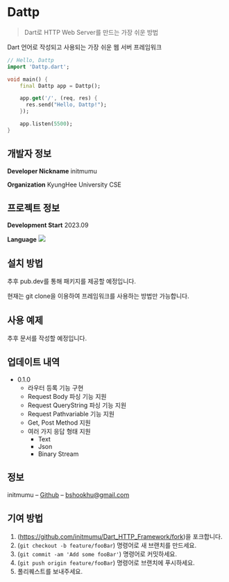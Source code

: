 # Dattp

> Dart로 HTTP Web Server를 만드는 가장 쉬운 방법

Dart 언어로 작성되고 사용되는 가장 쉬운 웹 서버 프레임워크

```dart
// Hello, Dattp
import 'Dattp.dart';

void main() {
    final Dattp app = Dattp();

    app.get('/', (req, res) {
      res.send("Hello, Dattp!");
    });

    app.listen(5500);
}
```

## 개발자 정보

**Developer Nickname** initmumu

**Organization** KyungHee University CSE

## 프로젝트 정보

**Development Start** 2023.09

**Language** <img src="https://img.shields.io/badge/dart-0175C2?style=for-the-badge&logo=dart&logoColor=white">

## 설치 방법

추후 pub.dev를 통해 패키지를 제공할 예정입니다.

현재는 git clone을 이용하여 프레임워크를 사용하는 방법만 가능합니다.

## 사용 예제

추후 문서를 작성할 예정입니다.

## 업데이트 내역

- 0.1.0
  - 라우터 등록 기능 구현
  - Request Body 파싱 기능 지원
  - Request QueryString 파싱 기능 지원
  - Request Pathvariable 기능 지원
  - Get, Post Method 지원
  - 여러 가지 응답 형태 지원
    - Text
    - Json
    - Binary Stream

## 정보

initmumu – [Github](https://github.com/initmumu) – bshookhu@gmail.com

## 기여 방법

1. (<https://github.com/initmumu/Dart_HTTP_Framework/fork>)을 포크합니다.
2. (`git checkout -b feature/fooBar`) 명령어로 새 브랜치를 만드세요.
3. (`git commit -am 'Add some fooBar'`) 명령어로 커밋하세요.
4. (`git push origin feature/fooBar`) 명령어로 브랜치에 푸시하세요.
5. 풀리퀘스트를 보내주세요.

<!-- Markdown link & img dfn's -->
